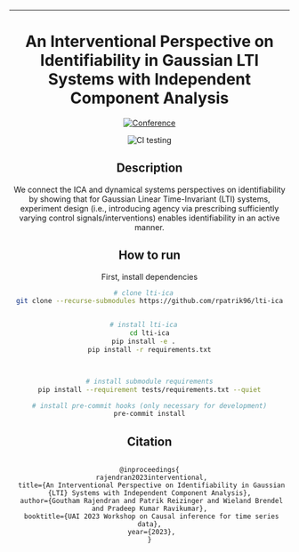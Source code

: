 ---

<div align="center">    
 
# An Interventional Perspective on Identifiability in Gaussian LTI Systems with Independent Component Analysis

[![Conference](http://img.shields.io/badge/CI4TS@UAI-2023.svg)](https://sites.google.com/view/ci4ts2023/accepted-papers?authuser=0)

![CI testing](https://github.com/rpatrik96/lti-ica/workflows/ci%20testing/badge.svg?branch=main&event=push)
 
## Description   
We connect the ICA and dynamical systems perspectives on identifiability by showing that for Gaussian Linear Time-Invariant (LTI) systems, experiment design (i.e., introducing agency via prescribing sufficiently varying control signals/interventions) enables identifiability in an active manner.

## How to run   
First, install dependencies   
```bash
# clone lti-ica   
git clone --recurse-submodules https://github.com/rpatrik96/lti-ica


# install lti-ica   
cd lti-ica
pip install -e .   
pip install -r requirements.txt



# install submodule requirements
pip install --requirement tests/requirements.txt --quiet

# install pre-commit hooks (only necessary for development)
pre-commit install
 ```   



## Citation   

```

@inproceedings{
 rajendran2023interventional,
 title={An Interventional Perspective on Identifiability in Gaussian {LTI} Systems with Independent Component Analysis},
 author={Goutham Rajendran and Patrik Reizinger and Wieland Brendel and Pradeep Kumar Ravikumar},
 booktitle={UAI 2023 Workshop on Causal inference for time series data},
 year={2023},
}

```   
